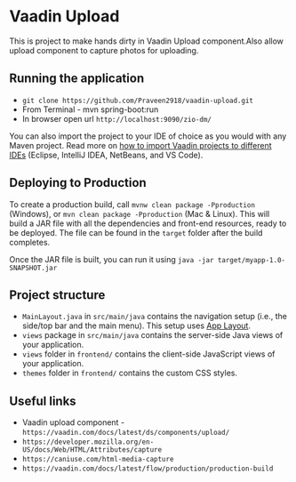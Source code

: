 # Vaadin Upload

This is project to make hands dirty in Vaadin Upload component.Also allow upload component to capture photos for uploading.

## Running the application

- `git clone https://github.com/Praveen2918/vaadin-upload.git`
- From Terminal - mvn spring-boot:run
- In browser open url `http://localhost:9090/zio-dm/`

You can also import the project to your IDE of choice as you would with any
Maven project. Read more on [how to import Vaadin projects to different 
IDEs](https://vaadin.com/docs/latest/flow/guide/step-by-step/importing) (Eclipse, IntelliJ IDEA, NetBeans, and VS Code).

## Deploying to Production

To create a production build, call `mvnw clean package -Pproduction` (Windows),
or `mvn clean package -Pproduction` (Mac & Linux).
This will build a JAR file with all the dependencies and front-end resources,
ready to be deployed. The file can be found in the `target` folder after the build completes.

Once the JAR file is built, you can run it using
`java -jar target/myapp-1.0-SNAPSHOT.jar`

## Project structure

- `MainLayout.java` in `src/main/java` contains the navigation setup (i.e., the
  side/top bar and the main menu). This setup uses
  [App Layout](https://vaadin.com/components/vaadin-app-layout).
- `views` package in `src/main/java` contains the server-side Java views of your application.
- `views` folder in `frontend/` contains the client-side JavaScript views of your application.
- `themes` folder in `frontend/` contains the custom CSS styles.

## Useful links

- Vaadin upload component - `https://vaadin.com/docs/latest/ds/components/upload/`
- `https://developer.mozilla.org/en-US/docs/Web/HTML/Attributes/capture`
- `https://caniuse.com/html-media-capture`
- `https://vaadin.com/docs/latest/flow/production/production-build`